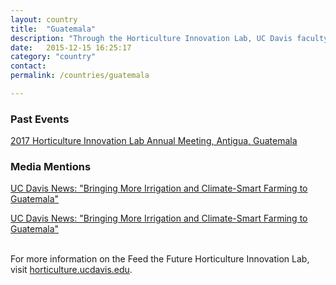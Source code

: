 ```yaml
---
layout: country
title:  "Guatemala"
description: "Through the Horticulture Innovation Lab, UC Davis faculty members are engaged in agricultural projects in the 'Land of the Eternal Spring"
date:   2015-12-15 16:25:17
category: "country"
contact: 
permalink: /countries/guatemala

---
```


<h3>Past Events</h3>

<p><a href="http://horticulture.ucdavis.edu/2017/">2017 Horticulture Innovation Lab Annual Meeting, Antigua, Guatemala</a></p>

<h3>Media Mentions</h3>

<p><a href="https://www.ucdavis.edu/news/bringing-more-irrigation-and-climate-smart-farming-guatemala">UC Davis News: "Bringing More Irrigation and Climate-Smart Farming to Guatemala"</a>

<a href="https://www.ucdavis.edu/news/bringing-more-irrigation-and-climate-smart-farming-guatemala">UC Davis News: "Bringing More Irrigation and Climate-Smart Farming to Guatemala"</a>

<br>
For more information on the Feed the Future Horticulture Innovation Lab, visit <a href="http://horticulture.ucdavis.edu/">horticulture.ucdavis.edu</a>.</p>


<!--<div class="relatedprojects">
<h3>Related Projects</h3>
	{% for post in site.tags.Guatemala limit:3 %}
	<a class="post-link" href="{{ post.url | prepend: site.baseurl }}">
	    <div class="relatedprojects__card">
	        <h4>
	              {{ post.title }}
	            </h4>
	        <p class="feed-description">{{ post.description }}</p>
	        <p class="primary-color">Learn More</p>
	    </div>
	    </a>
    {% endfor %}
</div>
-->
